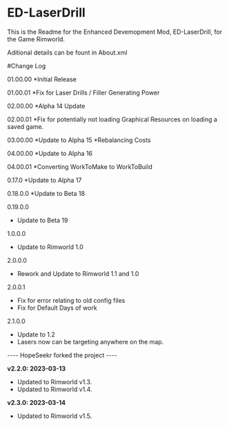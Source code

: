 # ED-LaserDrill
This is the Readme for the Enhanced Devemopment Mod, ED-LaserDrill, for the Game Rimworld.

Aditional details can be fount in About.xml

#Change Log

01.00.00
*Initial Release

01.00.01
*Fix for Laser Drills / Filler Generating Power

02.00.00
*Alpha 14 Update

02.00.01
*Fix for potentially not loading Graphical Resources on loading a saved game.

03.00.00
*Update to Alpha 15
*Rebalancing Costs

04.00.00
*Update to Alpha 16

04.00.01
*Converting WorkToMake to WorkToBuild

0.17.0
*Update to Alpha 17

0.18.0.0
*Update to Beta 18

0.19.0.0
 * Update to Beta 19
 
1.0.0.0
 * Update to Rimworld 1.0
 
2.0.0.0
 * Rework and Update to Rimworld 1.1 and 1.0
 
2.0.0.1
 * Fix for error relating to old config files
 * Fix for Default Days of work
 
2.1.0.0
 * Update to 1.2
 * Lasers now can be targeting anywhere on the map.

---- HopeSeekr forked the project ----

**v2.2.0: 2023-03-13**
 * Updated to Rimworld v1.3.
 * Updated to Rimworld v1.4.

**v2.3.0: 2023-03-14**
 * Updated to Rimworld v1.5.

